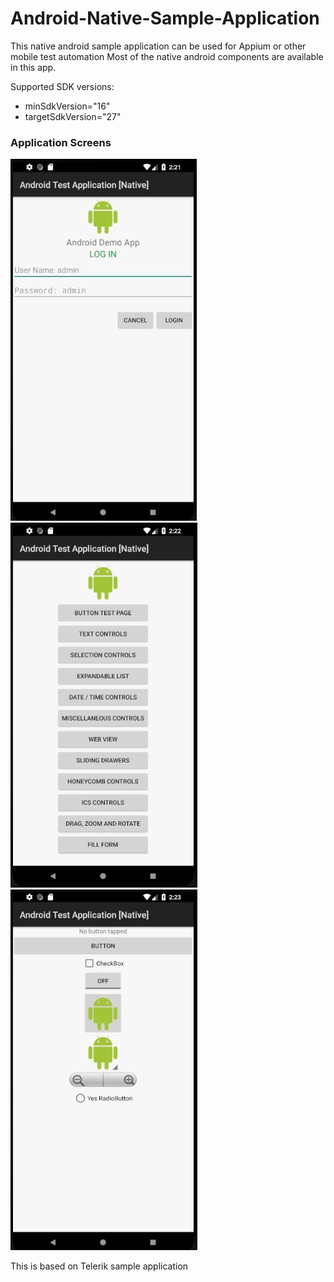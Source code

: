 # Android-Native-Sample-Application
This native android sample application can be used for Appium or other mobile test automation 
Most of the native android components are available in this app.

Supported SDK versions:

* minSdkVersion="16"
* targetSdkVersion="27"
        
### Application Screens

![alt text](https://github.com/rasithae/Android-Native-Sample-Application/blob/master/page/screen1.JPG)
![alt text](https://github.com/rasithae/Android-Native-Sample-Application/blob/master/page/screen2.JPG)
![alt text](https://github.com/rasithae/Android-Native-Sample-Application/blob/master/page/screen3.JPG)


This is based on Telerik sample application
